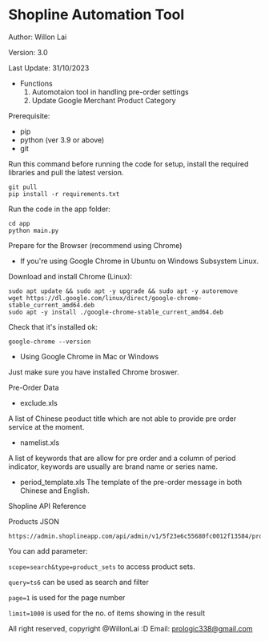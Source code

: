 # Shopline Automation Tool

Author: Willon Lai

Version: 3.0

Last Update: 31/10/2023

- Functions
  1. Automotaion tool in handling pre-order settings
  2. Update Google Merchant Product Category

Prerequisite:

* pip
* python (ver 3.9 or above)
* git

Run this command before running the code for setup, install the required libraries and pull the latest version.

```
git pull
pip install -r requirements.txt   
```

Run the code in the app folder:

```
cd app
python main.py

```

Prepare for the Browser (recommend using Chrome)

* If you're using Google Chrome in Ubuntu on Windows Subsystem Linux.
  
Download and install Chrome (Linux):
```
sudo apt update && sudo apt -y upgrade && sudo apt -y autoremove
wget https://dl.google.com/linux/direct/google-chrome-stable_current_amd64.deb
sudo apt -y install ./google-chrome-stable_current_amd64.deb
```

Check that it's installed ok:

```
google-chrome --version
```

* Using Google Chrome in Mac or Windows

Just make sure you have installed Chrome broswer.


Pre-Order Data

- exclude.xls

A list of Chinese peoduct title which are not able to provide pre order service at the moment.

- namelist.xls

A list of keywords that are allow for pre order and a column of period indicator, keywords are usually are brand name or series name.

- period_template.xls
The template of the pre-order message in both Chinese and English.



Shopline API Reference

Products JSON

```
https://admin.shoplineapp.com/api/admin/v1/5f23e6c55680fc0012f13584/products?
```

You can add parameter:

`scope=search&type=product_sets` to access product sets.

`query=ts6` can be used as search and filter

`page=1` is used for the page number

`limit=1000` is used for the no. of items showing in the result

All right reserved, copyright @WillonLai :D
Email: prologic338@gmail.com
